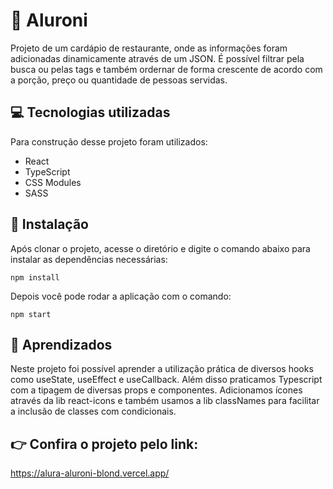 # 🍝 Aluroni

Projeto de um cardápio de restaurante, onde as informações foram adicionadas dinamicamente através de um JSON. É possível filtrar pela busca ou pelas tags e também ordernar de forma crescente de acordo com a porção, preço ou quantidade de pessoas servidas.

## 💻 Tecnologias utilizadas

Para construção desse projeto foram utilizados:

- React
- TypeScript
- CSS Modules
- SASS

## 🚀 Instalação

Após clonar o projeto, acesse o diretório e digite o comando abaixo para instalar as dependências necessárias:

```
npm install
```

Depois você pode rodar a aplicação com o comando:

```
npm start
```

## 📕 Aprendizados

Neste projeto foi possível aprender a utilização prática de diversos hooks como useState, useEffect e useCallback. Além disso praticamos Typescript com a tipagem de diversas props e componentes. Adicionamos ícones através da lib react-icons e também usamos a lib classNames para facilitar a inclusão de classes com condicionais.

## 👉 Confira o projeto pelo link:

https://alura-aluroni-blond.vercel.app/
